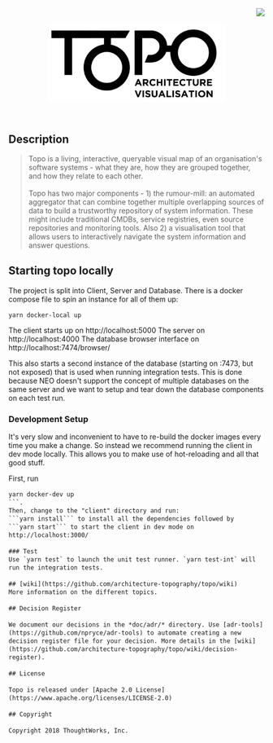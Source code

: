 <p align="right">
  <img align="right" src="https://circleci.com/gh/architecture-topography/topo.svg?style=svg&circle-token=2e4d21d7c386a802037b25ff4fd198899628c955" />
</p>
<br />

<p align="center">
  <img align="center" src="client/src/resources/img/Topo-02.png" width="350" alt="TOPO" />
</p>


<br/>

## Description
> Topo is a living, interactive, queryable visual map of an organisation's software systems - what they are, how they are grouped together, and how they relate to each other.<br/><br/>Topo has two major components - 1) the rumour-mill: an automated aggregator that can combine together multiple overlapping sources of data to build a trustworthy repository of system information.  These might include traditional CMDBs, service registries, even source repositories and monitoring tools.  Also 2) a visualisation tool that allows users to interactively navigate the system information and answer questions.

## Starting topo locally
The project is split into Client, Server and Database. There is a docker compose file to spin an instance for all of them up:

```
yarn docker-local up
```

The client starts up on http://localhost:5000
The server on http://localhost:4000
The database browser interface on http://localhost:7474/browser/

This also starts a second instance of the database (starting on :7473, but not exposed) that is used when running integration tests.
This is done because NEO doesn't support the concept of multiple databases on the same server and we want to setup and tear down the database components on each test run.


### Development Setup
It's very slow and inconvenient to have to re-build the docker images every time
you make a change. So instead we recommend running the client in dev mode
locally. This allows you to make use of hot-reloading and all that
good stuff.

First, run
```
yarn docker-dev up
```.
Then, change to the "client" directory and run:
```yarn install``` to install all the dependencies followed by
```yarn start``` to start the client in dev mode on http://localhost:3000/

### Test
Use `yarn test` to launch the unit test runner. `yarn test-int` will run the integration tests.

## [wiki](https://github.com/architecture-topography/topo/wiki)
More information on the different topics.

## Decision Register

We document our decisions in the *doc/adr/* directory. Use [adr-tools](https://github.com/npryce/adr-tools) to automate creating a new decision register file for your decision. More details in the [wiki](https://github.com/architecture-topography/topo/wiki/decision-register).

## License

Topo is released under [Apache 2.0 License](https://www.apache.org/licenses/LICENSE-2.0)

## Copyright

Copyright 2018 ThoughtWorks, Inc.
